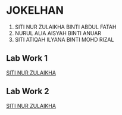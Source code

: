 # JOKELHAN
1. SITI NUR ZULAIKHA BINTI ABDUL FATAH
2. NURUL ALIA AISYAH BINTI ANUAR
3. SITI ATIQAH ILYANA BINTI MOHD RIZAL

## Lab Work 1
<a href="https://t.me/c/1268048899/34316?thread=33987">SITI NUR ZULAIKHA</a>


## Lab Work 2
<a href = "https://t.me/c/1268048899/34396?thread=33988">SITI NUR ZULAIKHA</a>

